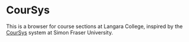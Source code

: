 # CourSys

This is a browser for course sections at Langara College, inspired by the [CourSys](https://coursys.sfu.ca/browse) system at Simon Fraser University.